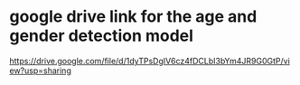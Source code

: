 # google drive link for the age and gender detection model

https://drive.google.com/file/d/1dyTPsDgIV6cz4fDCLbI3bYm4JR9G0GtP/view?usp=sharing
